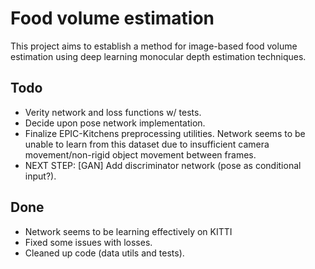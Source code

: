 # Food volume estimation
This project aims to establish a method for image-based food volume estimation
using deep learning monocular depth estimation techniques.

## Todo
- Verity network and loss functions w/ tests.
- Decide upon pose network implementation.
- Finalize EPIC-Kitchens preprocessing utilities. Network seems to be unable
  to learn from this dataset due to insufficient camera movement/non-rigid 
  object movement between frames.
- NEXT STEP: [GAN] Add discriminator network (pose as conditional input?).

## Done
- Network seems to be learning effectively on KITTI
- Fixed some issues with losses.
- Cleaned up code (data utils and tests).
